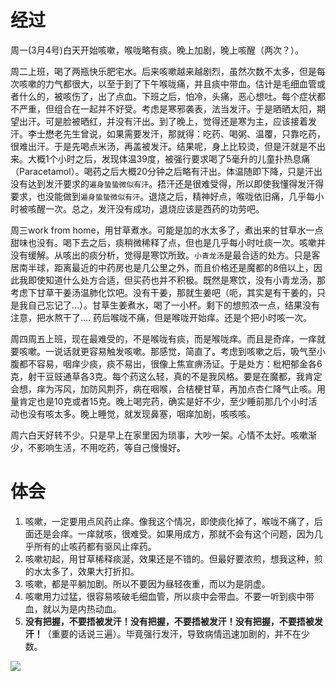 # 经过
周一(3月4号)白天开始咳嗽，喉咙略有痰。晚上加剧，晚上咳醒（两次？）。

周二上班，喝了两瓶快乐肥宅水。后来咳嗽越来越剧烈，虽然次数不太多，但是每次咳嗽的力气都很大，以至于到了下午喉咙痛，并且痰中带血。估计是毛细血管或者什么的，被咳伤了，出了点血。下班之后，怕冷，头痛，恶心想吐。每个症状都不严重，但组合在一起并不好受。考虑是寒邪袭表，法当发汗。于是晒晒太阳，期望出汗。可是脸被晒红，并没有汗出。到了晚上，觉得还是寒为主，应该接着发汗。李士懋老先生曾说，如果需要发汗，那就得：吃药、喝粥、温覆，只靠吃药，很难出汗。于是先喝点米汤，再盖被发汗。结果呢，身上比较烫，但是汗就是不出来。大概1个小时之后，发现体温39度，被强行要求喝了5毫升的儿童扑热息痛（Paracetamol）。喝药之后大概20分钟之后略有汗出。体温随即下降，只是汗出没有达到发汗要求的`遍身蛰蛰微似有汗`。捂汗还是很难受得，所以即使我懂得发汗得要求，也没能做到`遍身蛰蛰微似有汗`。退烧之后，精神好点，喉咙依旧痛，几乎每小时被咳醒一次。总之，发汗没有成功，退烧应该是西药的功劳吧。

周三work from home，用甘草煮水。可能是加的水太多了，煮出来的甘草水一点甜味也没有。喝下去之后，痰稍微稀释了点，但也是几乎每小时吐痰一次。咳嗽并没有缓解。从咳出的痰分析，觉得是寒饮所致。`小青龙汤`是最合适的处方。只是客居南半球，距离最近的中药房也是几公里之外，而且价格还是魔都的8倍以上，因此我即使知道什么处方合适，但买药也并不积极。既然是寒饮，没有小青龙汤，那考虑下甘草干姜汤温肺化饮吧。没有干姜，那就生姜吧（呃，其实是有干姜的，只是我自己忘记了...）。甘草生姜煮水，喝了一小杯。剩下的想煎浓一点，结果没有注意，把水熬干了....  药后喉咙不痛，但是喉咙开始痒。还是个把小时咳一次。

周四周五上班，现在最难受的，不是喉咙有痰，而是喉咙痒。而且是奇痒，一痒就要咳嗽。一说话就更容易触发咳嗽。那感觉，简直了。考虑到咳嗽之后，吸气至小腹都不容易，咽痒少痰，痰不易出，很像上焦宣痹汤证。于是处方：枇杷郁金各6克，射干豆豉通草各3克。每个药这么轻，真的不是我风格。要是在魔都，我肯定会想，痒为泻风，加防风荆芥，病在咽喉，合桔梗甘草，再加点杏仁降气止咳。用量肯定也是10克或者15克。晚上喝完药，确实是好不少，至少睡前那几个小时活动也没有咳太多。晚上睡觉，就发现鼻塞，咽痒加剧，咳咳咳。

周六白天好转不少。只是早上在家里因为琐事，大吵一架。心情不太好。咳嗽渐少，不影响生活，不用吃药，等自己慢慢好。

# 体会
1. 咳嗽，一定要用点风药止痒。像我这个情况，即使痰化掉了，喉咙不痛了，后面还是会痒。一痒就咳，很难受。如果用成方，那就不会有这个问题，因为几乎所有的止咳药都有驱风止痒药。
2. 咳嗽初起，用甘草稀释痰涎，效果还是不错的。但最好要浓煎，想我这种，煎的水太多了，效果大打折扣。
3. 咳嗽，都是平躺加剧。所以不要因为昼轻夜重，而以为是阴虚。
4. 咳嗽用力过猛，很容易咳破毛细血管，所以痰中会带血。不要一听到痰中带血，就以为是内热动血。
5. **没有把握，不要捂被发汗！没有把握，不要捂被发汗！没有把握，不要捂被发汗！**（重要的话说三遍）。毕竟强行发汗，导致病情迅速加剧的，并不在少数。


![](https://upload-images.jianshu.io/upload_images/9738519-0aabc1e8a65f3ac5.png?imageMogr2/auto-orient/strip%7CimageView2/2/w/1240)

